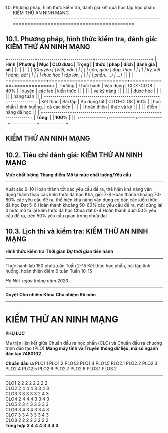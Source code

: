 10. Phương pháp, hình thức kiểm tra, đánh giá kết quả học tập học phần: KIỂM THỬ AN NINH MẠNG
=============================================================================================

10.1. Phương pháp, hình thức kiểm tra, đánh giá: KIỂM THỬ AN NINH MẠNG
----------------------------------------------------------------------

+-------------+-------------+-------------+-------------+-------------+
| **Hình      | **Phương    | **Mục       | **CLO được  | **Trọng     |
| thức**      | pháp**      | đích**      | đánh giá**  | số**        |
|             |             |             |             |             |
| *(Chuyên    | *(Viết, vấn |             |             |             |
| cần, giữa   | đáp, thực   |             |             |             |
| kỳ, kết     | hành, bài   |             |             |             |
| thúc học    | tập lớn,    |             |             |             |
| phần, ...)* | ...)*       |             |             |             |
+=============+=============+=============+=============+=============+
| Thường      | Thực hành   | Vận dụng    | CLO1-CLO8   | 40%         |
| xuyên       | các lab     | kiến thức   |             |             |
|             |             | và kỹ năng  |             |             |
|             |             | được học    |             |             |
|             |             | hàng tuần   |             |             |
+-------------+-------------+-------------+-------------+-------------+
| Kết thúc    | Bài tập     | Áp dụng tất | CLO1-CLO8   | 60%         |
| học phần    | tình huống, | cả các kiến |             |             |
|             | hoàn thiện  | thức và kỹ  |             |             |
|             | điểm        | năng đã học |             |             |
+-------------+-------------+-------------+-------------+-------------+
| **Tổng:**   |             | **100%**    |             |             |
+-------------+-------------+-------------+-------------+-------------+

 KIỂM THỬ AN NINH MẠNG
---------------------

10.2. Tiêu chí đánh giá: KIỂM THỬ AN NINH MẠNG
----------------------------------------------

  **Mức chất lượng**   **Thang điểm**   **Mô tả mức chất lượng/Yêu cầu**
  -------------------- ---------------- ----------------------------------------------------------------------------------------------------
  Xuất sắc             9-10             Hoàn thành tốt các yêu cầu đề ra, thể hiện khả năng vận dụng thành thạo các kiến thức đã học
  Khá, giỏi            7-8              Hoàn thành khoảng 70-80% các yêu cầu đề ra, thể hiện khả năng vận dụng cơ bản các kiến thức đã học
  Đạt                  5-6              Hoàn thành khoảng 50-60% các yêu cầu đề ra, mới dừng lại ở mức mô tả lại kiến thức đã học
  Chưa đạt             0-4              Hoàn thành dưới 50% yêu cầu đề ra, trên 50% yêu cầu quan trọng chưa đạt

10.3. Lịch thi và kiểm tra: KIỂM THỬ AN NINH MẠNG
-------------------------------------------------

  **Hình thức kiểm tra**                                   **Thời gian**   **Dự thời gian tiến hành**
  -------------------------------------------------------- --------------- ----------------------------
  Thực hành lab                                            150 phút/tuần   Tuần 2-15
  Kết thúc học phần, bài tập tình huống, hoàn thiện điểm   6 tuần          Tuần 10-15

*Hà Nội, ngày tháng năm 2023*

  ----------- -------------------- ----------------------
  **Duyệt**   **Chủ nhiệm Khoa**   **Chủ nhiệm Bộ môn**
  ----------- -------------------- ----------------------

 KIỂM THỬ AN NINH MẠNG
=====================

**PHỤ LỤC**

Ma trận liên kết giữa Chuẩn đầu ra học phần (CLO) và Chuẩn đầu ra chương
trình đào tạo (PLO) **Mạng máy tính và Truyền thông dữ liệu, mã số ngành
đào tạo 7480102**

  **Chuẩn đầu ra**   PLO1.1   PLO1.2   PLO1.3   PLO1.4   PLO1.5   PLO2.1   PLO2.2   PLO2.3   PLO2.4   PLO2.5   PLO2.6   PLO2.7   PLO2.8   PLO3.1   PLO3.2
  ------------------ -------- -------- -------- -------- -------- -------- -------- -------- -------- -------- -------- -------- -------- -------- --------
  CLO1                                 2        2        2        2        2                 2                 2                          2        
  CLO2                                 2        4        4        4        3                 3                 4                          3        
  CLO3                                 3        3        3        3        3                 2                 4                          3        
  CLO4                                 2        4        4        4        3                 3                 4                          3        
  CLO5                                 2        3        4        3        3                 3                 3                          3        
  CLO6                                 3        4        3        4        3                 3                 4                          3        
  CLO7                                 3        3        4        3        3                 3                 4                          3        
  CLO8                                 2        2        2        2        3                 2                 2                          2        
  **Tổng hợp**                         **3**    **4**    **4**    **4**    **3**             **3**             **4**                      **3**    
